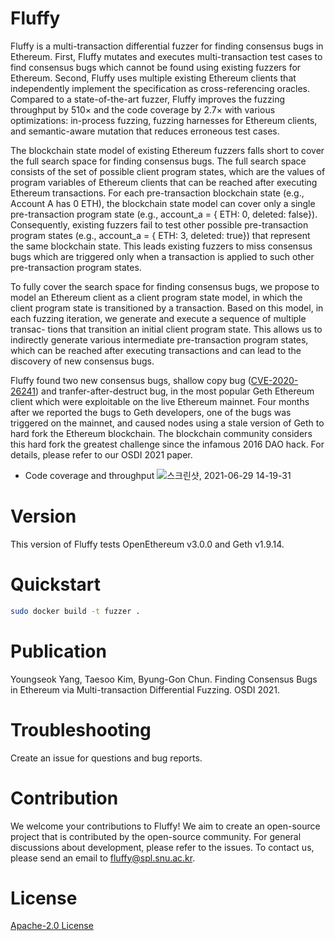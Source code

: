 # Fluffy
Fluffy is a multi-transaction differential fuzzer for finding consensus bugs in Ethereum. First, Fluffy mutates and executes multi-transaction test cases to find consensus bugs which cannot be found using existing fuzzers for Ethereum. Second, Fluffy uses multiple existing Ethereum clients that independently implement the specification as cross-referencing oracles. Compared to a state-of-the-art fuzzer, Fluffy improves the fuzzing throughput by 510× and the code coverage by 2.7× with various optimizations: in-process fuzzing, fuzzing harnesses for Ethereum clients, and semantic-aware mutation that reduces erroneous test cases. 

The blockchain state model of existing Ethereum fuzzers falls short to cover the full search space for finding consensus bugs. The full search space consists of the set of possible client program states, which are the values of program variables of Ethereum clients that can be reached after executing Ethereum transactions. For each pre-transaction blockchain state (e.g., Account A has 0 ETH), the blockchain state model can cover only a single pre-transaction program state (e.g., account_a = { ETH: 0, deleted: false}). Consequently, existing fuzzers fail to test other possible pre-transaction program states (e.g., account_a = { ETH: 3, deleted: true}) that represent the same blockchain state. This leads existing fuzzers to miss consensus bugs which are triggered only when a transaction is applied to such other pre-transaction program states.

To fully cover the search space for finding consensus bugs, we propose to model an Ethereum client as a client program state model, in which the client program state is transitioned by a transaction. Based on this model, in each fuzzing iteration, we generate and execute a sequence of multiple transac- tions that transition an initial client program state. This allows us to indirectly generate various intermediate pre-transaction program states, which can be reached after executing transactions and can lead to the discovery of new consensus bugs.

Fluffy found two new consensus bugs, shallow copy bug ([CVE-2020-26241](https://nvd.nist.gov/vuln/detail/CVE-2020-26241)) and tranfer-after-destruct bug, in the most popular Geth Ethereum client which were exploitable on the live Ethereum mainnet. Four months after we reported the bugs to Geth developers, one of the bugs was triggered on the mainnet, and caused nodes using a stale version of Geth to hard fork the Ethereum blockchain. The blockchain community considers this hard fork the greatest challenge since the infamous 2016 DAO hack. For details, please refer to our OSDI 2021 paper.

* Code coverage and throughput
![스크린샷, 2021-06-29 14-19-31](https://user-images.githubusercontent.com/4114572/123741463-0e106d00-d8e5-11eb-94d5-722e38c9030f.png)

# Version

This version of Fluffy tests OpenEthereum v3.0.0 and Geth v1.9.14.

# Quickstart

```bash
sudo docker build -t fuzzer .
```

# Publication

Youngseok Yang, Taesoo Kim, Byung-Gon Chun. Finding Consensus Bugs in Ethereum via Multi-transaction Differential Fuzzing. OSDI 2021.

# Troubleshooting
Create an issue for questions and bug reports.

# Contribution
We welcome your contributions to Fluffy! We aim to create an open-source project that is contributed by the open-source community. For general discussions about development, please refer to the issues. To contact us, please send an email to fluffy@spl.snu.ac.kr.

# License
[Apache-2.0 License](https://github.com/snuspl/fluffy/blob/main/LICENSE)
